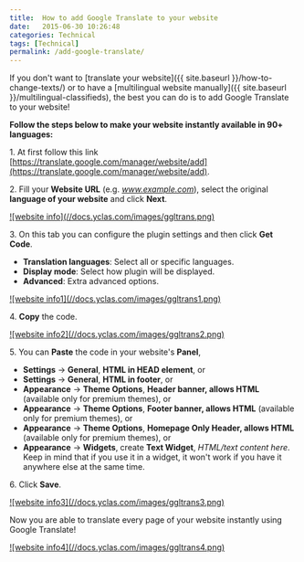 ```yaml
---
title:  How to add Google Translate to your website
date:   2015-06-30 10:26:48
categories: Technical
tags: [Technical]
permalink: /add-google-translate/
---
```

If you don't want to [translate your website]({{ site.baseurl }}/how-to-change-texts/) or to have a [multilingual website manually]({{ site.baseurl }}/multilingual-classifieds), the best you can do is to add Google Translate to your website!

**Follow the steps below to make your website instantly available in 90+ languages:**

1\. At first follow this link [https://translate.google.com/manager/website/add](https://translate.google.com/manager/website/add).

2\. Fill your **Website URL** (e.g. _www.example.com_), select the original **language of your website** and click **Next**.

<a href="{{ site.baseurl }}/images/ggltrans.png" class="thumbnail gallery-item" data-gallery>
![website info](//docs.yclas.com/images/ggltrans.png)
</a>

3\. On this tab you can configure the plugin settings and then click **Get Code**. 

  + **Translation languages**: Select all or specific languages.
  + **Display mode**: Select how plugin will be displayed.
  + **Advanced**: Extra advanced options.

<a href="{{ site.baseurl }}/images/ggltrans1.png" class="thumbnail gallery-item" data-gallery>
![website info1](//docs.yclas.com/images/ggltrans1.png)
</a>

4\. **Copy** the code.

<a href="{{ site.baseurl }}/images/ggltrans2.png" class="thumbnail gallery-item" data-gallery>
![website info2](//docs.yclas.com/images/ggltrans2.png)
</a>

5\. You can **Paste** the code in your website's **Panel**, 
    
  + **Settings** -> **General**, **HTML in HEAD element**, or
  + **Settings** -> **General**, **HTML in footer**, or
  + **Appearance** -> **Theme Options**, **Header banner, allows HTML** (available only for premium themes), or
  + **Appearance** -> **Theme Options**, **Footer banner, allows HTML** (available only for premium themes), or
  + **Appearance** -> **Theme Options**, **Homepage Only Header, allows HTML** (available only for premium themes), or
  + **Appearance** -> **Widgets**, create **Text Widget**, _HTML/text content here_. Keep in mind that if you use it in a widget, it won't work if you have it anywhere else at the same time.

6\. Click **Save**.

<a href="{{ site.baseurl }}/images/ggltrans3.png" class="thumbnail gallery-item" data-gallery>
![website info3](//docs.yclas.com/images/ggltrans3.png)
</a>


Now you are able to translate every page of your website instantly using Google Translate!

<a href="{{ site.baseurl }}/images/ggltrans4.png" class="thumbnail gallery-item" data-gallery>
![website info4](//docs.yclas.com/images/ggltrans4.png)
</a>







